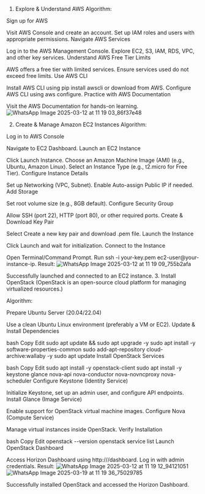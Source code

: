 1. Explore & Understand AWS
Algorithm:

Sign up for AWS

Visit AWS Console and create an account.
Set up IAM roles and users with appropriate permissions.
Navigate AWS Services

Log in to the AWS Management Console.
Explore EC2, S3, IAM, RDS, VPC, and other key services.
Understand AWS Free Tier Limits

AWS offers a free tier with limited services.
Ensure services used do not exceed free limits.
Use AWS CLI

Install AWS CLI using pip install awscli or download from AWS.
Configure AWS CLI using aws configure.
Practice with AWS Documentation

Visit the AWS Documentation for hands-on learning.
![WhatsApp Image 2025-03-12 at 11 19 03_86f37e48](https://github.com/user-attachments/assets/f6cdc4f9-fdc8-451c-80f9-7a54fdf7f87e)

2. Create & Manage Amazon EC2 Instances
Algorithm:

Log in to AWS Console

Navigate to EC2 Dashboard.
Launch an EC2 Instance

Click Launch Instance.
Choose an Amazon Machine Image (AMI) (e.g., Ubuntu, Amazon Linux).
Select an Instance Type (e.g., t2.micro for Free Tier).
Configure Instance Details

Set up Networking (VPC, Subnet).
Enable Auto-assign Public IP if needed.
Add Storage

Set root volume size (e.g., 8GB default).
Configure Security Group

Allow SSH (port 22), HTTP (port 80), or other required ports.
Create & Download Key Pair

Select Create a new key pair and download .pem file.
Launch the Instance

Click Launch and wait for initialization.
Connect to the Instance

Open Terminal/Command Prompt.
Run ssh -i your-key.pem ec2-user@your-instance-ip.
Result:
![WhatsApp Image 2025-03-12 at 11 19 09_755b2afa](https://github.com/user-attachments/assets/e7f334ae-bc35-4629-89e0-db96099b901e)

Successfully launched and connected to an EC2 instance.
3. Install OpenStack
(OpenStack is an open-source cloud platform for managing virtualized resources.)

Algorithm:

Prepare Ubuntu Server (20.04/22.04)

Use a clean Ubuntu Linux environment (preferably a VM or EC2).
Update & Install Dependencies

bash
Copy
Edit
sudo apt update && sudo apt upgrade -y
sudo apt install -y software-properties-common
sudo add-apt-repository cloud-archive:wallaby -y
sudo apt update
Install OpenStack Services

bash
Copy
Edit
sudo apt install -y openstack-client
sudo apt install -y keystone glance nova-api nova-conductor nova-novncproxy nova-scheduler
Configure Keystone (Identity Service)

Initialize Keystone, set up an admin user, and configure API endpoints.
Install Glance (Image Service)

Enable support for OpenStack virtual machine images.
Configure Nova (Compute Service)

Manage virtual instances inside OpenStack.
Verify Installation

bash
Copy
Edit
openstack --version
openstack service list
Launch OpenStack Dashboard

Access Horizon Dashboard using http://<your-server-ip>/dashboard.
Log in with admin credentials.
Result:
![WhatsApp Image 2025-03-12 at 11 19 12_94121051](https://github.com/user-attachments/assets/adcb2d62-b21b-4702-95d4-69e2f26fcb37)
![WhatsApp Image 2025-03-19 at 11 19 36_75029785](https://github.com/user-attachments/assets/6906c3db-f471-4a6e-83e1-28a6f002960b)


Successfully installed OpenStack and accessed the Horizon Dashboard.
